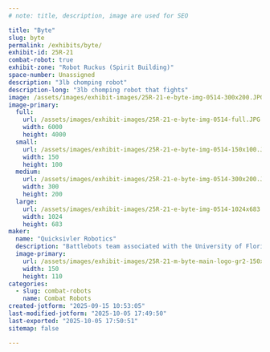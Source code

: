 ```yaml
---
# note: title, description, image are used for SEO

title: "Byte"
slug: byte
permalink: /exhibits/byte/
exhibit-id: 25R-21
combat-robot: true
exhibit-zone: "Robot Ruckus (Spirit Building)"
space-number: Unassigned
description: "3lb chomping robot"
description-long: "3lb chomping robot that fights"
image: /assets/images/exhibit-images/25R-21-e-byte-img-0514-300x200.JPG
image-primary: 
  full:
    url: /assets/images/exhibit-images/25R-21-e-byte-img-0514-full.JPG
    width: 6000
    height: 4000
  small:
    url: /assets/images/exhibit-images/25R-21-e-byte-img-0514-150x100.JPG
    width: 150
    height: 100
  medium:
    url: /assets/images/exhibit-images/25R-21-e-byte-img-0514-300x200.JPG
    width: 300
    height: 200
  large:
    url: /assets/images/exhibit-images/25R-21-e-byte-img-0514-1024x683.JPG
    width: 1024
    height: 683
maker: 
  name: "Quicksivler Robotics"
  description: "Battlebots team associated with the University of Florida"
  image-primary:
    url: /assets/images/exhibit-images/25R-21-m-byte-main-logo-gr2-150x110.png
    width: 150
    height: 110
categories: 
  - slug: combat-robots
    name: Combat Robots
created-jotform: "2025-09-15 10:53:05"
last-modified-jotform: "2025-10-05 17:49:50"
last-exported: "2025-10-05 17:50:51"
sitemap: false

---
```

